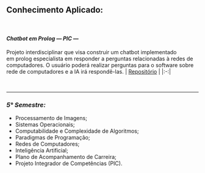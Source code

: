 ## **Conhecimento Aplicado:**

</br>

#### ***Chatbot em Prolog — PIC —***
Projeto interdisciplinar que visa construir um chatbot implementado em prolog especialista em responder a perguntas relacionadas à redes de computadores. O usuário poderá realizar perguntas para o software sobre rede de computadores e a IA irá respondê-las.
| <a href="#">Repositório</a> |
|:-:|

</br>

<hr>

### ***5° Semestre:***
- Processamento de Imagens;
- Sistemas Operacionais;
- Computabilidade e Complexidade de Algoritmos;
- Paradigmas de Programação;
- Redes de Computadores;
- Inteligência Artificial;
- Plano de Acompanhamento de Carreira;
- Projeto Integrador de Competências (PIC).
